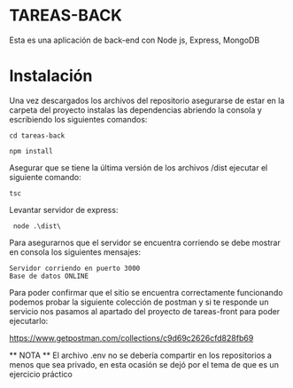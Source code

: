 # TAREAS-BACK

Esta es una aplicación de back-end con Node js, Express, MongoDB 


# Instalación

Una vez descargados los archivos del repositorio asegurarse de estar en la carpeta del proyecto instalas las dependencias abriendo la consola y escribiendo los siguientes comandos:

```
cd tareas-back

```

```
npm install

```

Asegurar que se tiene la última versión de los archivos /dist ejecutar el siguiente comando:

```
tsc
 ```

Levantar servidor de express:

```
 node .\dist\

```

Para asegurarnos que el servidor se encuentra corriendo se debe mostrar en consola los siguientes mensajes:

```
Servidor corriendo en puerto 3000
Base de datos ONLINE
```

Para poder confirmar que el sitio se encuentra correctamente funcionando podemos probar la siguiente colección de postman y si te responde un servicio nos pasamos al apartado del proyecto de tareas-front para poder ejecutarlo:

https://www.getpostman.com/collections/c9d69c2626cfd828fb69


** NOTA ** El archivo .env no se debería compartir en los repositorios a menos que sea privado, en esta ocasión se dejó por el tema de que es un ejercicio práctico